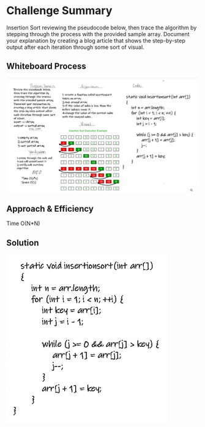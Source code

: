 # Challenge Summary
Insertion Sort reviewing the pseudocode below, then trace the algorithm by stepping through the process with the provided sample array. Document your explanation by creating a blog article that shows the step-by-step output after each iteration through some sort of visual.
## Whiteboard Process
![Insertion Sort](insertion.jpg)
## Approach & Efficiency
Time O(N*N)
## Solution
![Sol](sol.jpg)
